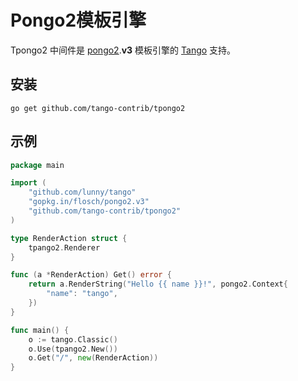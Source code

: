 # Pongo2模板引擎

Tpongo2 中间件是 [pongo2](https://github.com/flosch/pongo2).**v3** 模板引擎的 [Tango](https://github.com/lunny/tango) 支持。

## 安装

    go get github.com/tango-contrib/tpongo2

## 示例

```Go
package main

import (
    "github.com/lunny/tango"
    "gopkg.in/flosch/pongo2.v3"
    "github.com/tango-contrib/tpongo2"
)

type RenderAction struct {
    tpango2.Renderer
}

func (a *RenderAction) Get() error {
    return a.RenderString("Hello {{ name }}!", pongo2.Context{
        "name": "tango",
    })
}

func main() {
    o := tango.Classic()
    o.Use(tpango2.New())
    o.Get("/", new(RenderAction))
}
```
